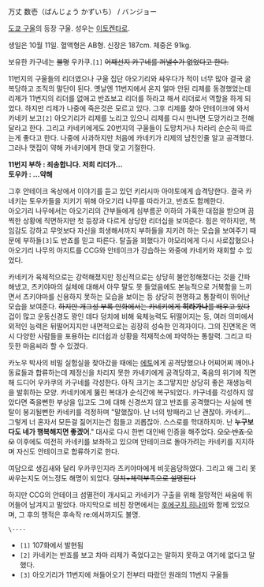 万丈 数壱（ばんじょう かずいち） / バンジョー

[도쿄 구울](%EB%8F%84%EC%BF%84%20%EA%B5%AC%EC%9A%B8.md)의 등장 구울. 성우는 [이토켄타로](%EC%9D%B4%ED%86%A0%20%EC%BC%84%ED%83%80%EB%A1%9C.md).  

생일은 10월 11일. 혈액형은 AB형. 신장은 187cm. 체중은 91kg.  

보유한 카구네는 <del>불명</del> 우카쿠.`[1]` <del>어째선지 카구네를 꺼낼수가 없었다고 한다.</del>  

11번지의 구울들의 리더였으나 구울 집단 아오기리와 싸우다가 적이 너무 많아 결국 굴복당하고 조직의 말단이 된다. 옛날엔 11번지에서 온지
얼마 안된 리제를 동경했었는데 리제가 11번지의 리더를 없애고 반죠보고 리더를 하라고 해서 리더로서 역할을 하게 되었다. 하지만 리제가
나중에 죽은것은 모르고 있다. 그후 리제를 찾아 안테이크에 와서 카네키 보고`[2]` 아오기리가 리제를 노리고 있으니 리제를 다시 만나면
도망가라고 전해달라고 한다. 그리고 카네키에게도 20번지의 구울들이 도망치거나 차라리 순순히 따르는게 좋다고 한다. 나중에 사과하지만 처음에
카네키가 리제의 남친인줄 알고 공격했다. 그러나 맷집이 약해 카네키에게 한대 맞고 기절한다.

**11번지 부하 : 죄송합니다. 저희 리더가…**   
**토우카 : …약해**  

그후 안테이크 옥상에서 이야기를 듣고 있던 키리시마 아야토에게 습격당한다. 결국 카네키는 토우카들을 지키기 위해 아오기리 나무를 따라가고,
반죠도 함께한다.  
아오기리 나무에서는 아오기리의 간부들에게 심부름꾼 이하의 가혹한 대접을 받으며 끔찍한 상황에 직면하지만 첫 등장과 다르게 상당한 리더십을
보여준다. 힘은 약하지만, 책임감도 강하고 무엇보다 자신을 희생해서까지 부하들을 지키려 하는 모습을 보여주기 때문에 부하들`[3]`도 반죠를
믿고 따른다. 탈출을 꾀했다가 야모리에게 다시 사로잡혔으나 아오기리 나무의 아지트를 CCG와 안테이크가 강습하는 와중에 카네키와 재회할 수
있었다.  

카네키가 육체적으로는 강력해졌지만 정신적으로는 상당히 불안정해졌다는 것을 간파해냈고, 츠키야마의 실체에 대해서 아무 말도 못 들었음에도
본능적으로 거북함을 느끼면서 츠키야마를 신용하지 못하는 모습을 보이는 등 상당히 현명하고 통찰력이 뛰어난 모습을 보여준다. <del>하지만
개그성 부록 만화에서는 카네키에게 **히라가나**를 배우고 있다</del> 겁이 많고 운동신경도 꽝인 데다 덩치에 비해 육체능력도 뒤떨어지는
등, 여러 의미에서 외적인 능력은 뒤떨어지지만 내면적으로는 굉장히 성숙한 인격자이다. 그의 진면목은 역시 다양한 사람들을 포용하는 리더쉽과
상황을 적재적소에 파악하는 통찰력. 그리고 따듯한 마음씨라 할 수 있겠다.

카노우 박사의 비밀 실험실을 찾아갔을 때에는 [에토](%EC%97%90%ED%86%A0.md)에게 공격당했으나 어찌어찌 깨어나 동료들과
합류하는데 제정신을 차리지 못한 카네키에게 공격당하고, 죽음의 위기에 직면해 드디어 우카쿠의 카구네를 각성한다. 아직 크기는 조그맣지만
상당히 좋은 재생능력을 발휘하는 모양. 카네키에게 뚫린 복대가 순식간에 복구되었다. 카구네를 각성하지 않았다면 죽을뻔한 부상을 입고도 그에
대해 신경쓰지 않고 반죠를 공격했다는 사실에 멘탈이 붕괴될뻔한 카네키를 걱정하며 "말했잖아. 난 너의 방패라고 난 괜찮아. 카네키...
그렇게 너 혼자서 모든걸 짊어지는건 힘들고 괴롭잖아. 스스로를 학대하지마. 난 **누구보다도 네가 행복해지면 좋겠어**." 대사로 다시 한번
대인배 인증을 해주었다. <del>오오 반죠 오오</del> 이후에도 여전히 카네키를 보좌하고 있으며 안테이크로 돌아가려는 카네키를 지지하며
자신도 안테이크로 합류하기로 한다.

여담으로 생김새와 달리 우카쿠인지라 츠키야마에게 비웃음당하였다. 그리고 왜 그리 못싸우는지도 어느정도 해명이 되었다.
<del>덩치+체력부족으로 설명된다</del>

하지만 CCG의 안테이크 섬멸전이 개시되고 카네키가 구출을 위해 절망적인 싸움에 뛰어들어 남겨지고 말았다. 마지막으로 비친 장면에서는
[후에구치 히나미](%ED%9B%84%EC%97%90%EA%B5%AC%EC%B9%98%20%ED%9E%88%EB%82%98%EB%AF%B8.md)와 함께 있었으며, 그 후의 행적은 후속작 re:에서까지도 불명.

`\----`

  * `[1]` 107화에서 발현됨
  * `[2]` 카네키는 반죠를 보고 차마 리제가 죽었다고는 말하지 못하고 여기에 없다고 말했다.
  * `[3]` 아오기리가 11번지에 쳐들어오기 전부터 따랐던 원래의 11번지 구울들

